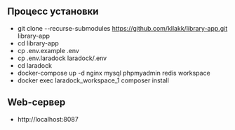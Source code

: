 ## Процесс установки

- git clone --recurse-submodules https://github.com/kllakk/library-app.git library-app
- cd library-app
- cp .env.example .env
- cp .env.laradock laradock/.env
- cd laradock
- docker-compose up -d nginx mysql phpmyadmin redis workspace
- docker exec laradock_workspace_1 composer install

## Web-сервер

- http://localhost:8087
